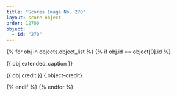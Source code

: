 ```yaml
---
title: "Scores Image No. 270"
layout: score-object
order: 12700
object:
  - id: "270"
---
```


{% for obj in objects.object_list %}
{% if obj.id == object[0].id %}

{{ obj.extended_caption }}

{{ obj.credit }} {.object-credit}

{% endif %}
{% endfor %}
